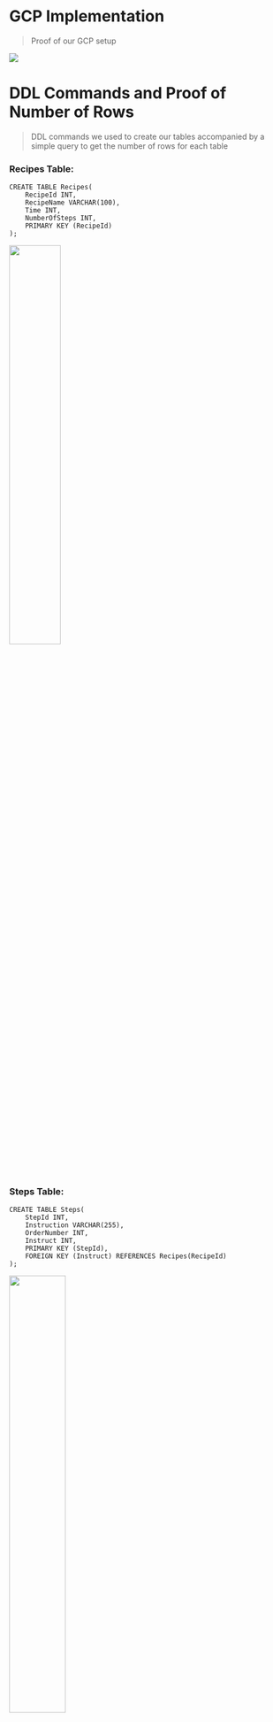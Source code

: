 # GCP Implementation 
> Proof of our GCP setup 

![](images/gcp_setup/GCP_proof.png)

# DDL Commands and Proof of Number of Rows
> DDL commands we used to create our tables accompanied by a simple query to get the number of rows for each table


### Recipes Table: 
```
CREATE TABLE Recipes(
	RecipeId INT,
	RecipeName VARCHAR(100),
	Time INT,
	NumberOfSteps INT,
	PRIMARY KEY (RecipeId)
);
```
<img src="./images/gcp_setup/Recipes_Table.png" width="43%" height="43%">

### Steps Table: 
```
CREATE TABLE Steps(
    StepId INT,
    Instruction VARCHAR(255),
    OrderNumber INT,
    Instruct INT,
    PRIMARY KEY (StepId),
    FOREIGN KEY (Instruct) REFERENCES Recipes(RecipeId)
);
```
<img src="./images/gcp_setup/Steps_Table.png" width="45%" height="45%">

### Tags Table: 
```
CREATE TABLE Tags(
	TagId INT,
	TagDescription VARCHAR(500),
	PRIMARY KEY (TagId)
);
```
<img src="./images/gcp_setup/Tags_Table.png" width="41%" height="41%">

### Ingredients Table: 
```
CREATE TABLE Ingredients(
	IngredientName VARCHAR(50),
	Image VARBINARY(256),
	PRIMARY KEY (IngredientName)
);
```
<img src="./images/gcp_setup/Ingredients_Table.png" width="46%" height="46%">

### Describes Table:
```
CREATE TABLE Describes(
	TagId INT,
	RecipeId INT,
	PRIMARY KEY (TagId, RecipeId),
	FOREIGN KEY (TagId) REFERENCES Tags(TagId),
	FOREIGN KEY (RecipeId) REFERENCES Recipes(RecipeId)
);
```
<img src="./images/gcp_setup/Describes_Table.png" width="42%" height="42%">

### Requires Table:
```
CREATE TABLE Requires(
	RecipeId INT,
	IngredientName VARCHAR(50),
	PRIMARY KEY (RecipeId, IngredientName),
	FOREIGN KEY (RecipeId) REFERENCES Recipes(RecipeId),
	FOREIGN KEY (IngredientName) REFERENCES Ingredients(IngredientName)
);
```
<img src="./images/gcp_setup/Requires_Table.png" width="45%" height="45%">

# Advanced Queries
> Two SQL queries that involve at least two of the following SQL concepts: join of multiple relations, jet operations, aggregation via GROUP BY, subqueries

## Query 1: 
### Description: 
Display the recipe name, the time it takes to cook, and the number of steps involved, and all the steps in order for each recipe

```
SELECT RecipeName, Time, NumberOfSteps, GROUP_CONCAT(Instruction 
                                                    ORDER BY OrderNumber ASC 
                                                    SEPARATOR '\n ' ) AS Instructions
FROM Recipes r JOIN Steps s ON (r.RecipeId = s.Instruct)
GROUP BY r.RecipeId
```
### Execution: 
SHOW FIRST 15 ROWS OF QUERY


## Query 2: 
### Description: 
Gather easy and fast recipes that have less than 10 steps, take less than 30 minutes, and require less than 10 ingredients.
```
SELECT RecipeId
FROM Recipes NATURAL JOIN Require
WHERE time < 30 AND NumberOfSteps <10
GROUP BY RecipeId
HAVING count(Ingredients) < 10
```

### Execution: 
SHOW FIRST 15 ROWS OF QUERY


# Indexing 
> 1. Use the EXPLAIN ANALYZE command to measure your advanced query performance before adding indexes. 
> 2. Explore adding different indices to different attributes on the advanced query. For each indexing design you try, use the EXPLAIN ANALYZE command to measure the query performance after adding the indices.
> 3. Report on the index design you all select and explain why you chose it, referencing the analysis you performed in (2).
> 4. Note that if you did not find any difference in your results, report that as well. Explain why you think this change in indexing did not bring a better effect to your query.

## Query 1 Indices:

#### EXPLAIN ANALYZE (No Indices) 
INSERT IMAGE
GIVE EXPLANATION/ANALYSIS

#### EXPLAIN ANALYZE (RecipeId)
INSERT IMAGE
GIVE EXPLANATION/ANALYSIS

#### EXPLAIN ANALYZE (CHOOSE ANOTHER INDEX)
INSERT IMAGE
GIVE EXPLANATION/ANALYSIS

#### EXPLAIN ANALYZE (CHOOSE ONE MORE INDEX)
INSERT IMAGE
GIVE EXPLANATION/ANALYSIS

#### **Conclusion**: 
OUR CONCLUSION AND WHICH INDICES WE'RE GOING TO USE


## Query 2 Indices:

### EXPLAIN ANALYZE (No Indices) 
INSERT IMAGE
GIVE EXPLANATION/ANALYSIS

### EXPLAIN ANALYZE (RecipeId)
INSERT IMAGE
GIVE EXPLANATION/ANALYSIS

### EXPLAIN ANALYZE (CHOOSE ANOTHER INDEX)
INSERT IMAGE
GIVE EXPLANATION/ANALYSIS

### EXPLAIN ANALYZE (CHOOSE ONE MORE INDEX)
INSERT IMAGE
GIVE EXPLANATION/ANALYSIS

**Conclusion**: 
OUR CONCLUSION AND WHICH INDICES WE'RE GOING TO USE